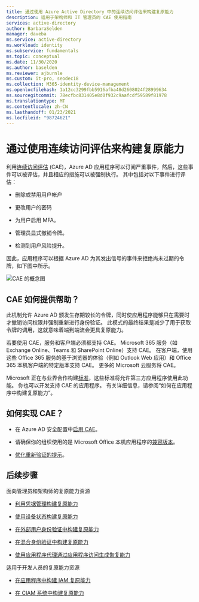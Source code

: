 ```yaml
---
title: 通过使用 Azure Active Directory 中的连续访问评估来构建复原能力
description: 适用于架构师和 IT 管理员的 CAE 使用指南
services: active-directory
author: BarbaraSelden
manager: daveba
ms.service: active-directory
ms.workload: identity
ms.subservice: fundamentals
ms.topic: conceptual
ms.date: 11/30/2020
ms.author: baselden
ms.reviewer: ajburnle
ms.custom: it-pro, seodec18
ms.collection: M365-identity-device-management
ms.openlocfilehash: 1a12cc3299fbb5916afba48d2608024f28999634
ms.sourcegitcommit: 78ecfbc831405e8d0f932c9aafcdf59589f81978
ms.translationtype: MT
ms.contentlocale: zh-CN
ms.lasthandoff: 01/23/2021
ms.locfileid: "98724621"
---
```

# <a name="build-resilience-by-using-continuous-access-evaluation"></a>通过使用连续访问评估来构建复原能力

利用[连续访问评估](../conditional-access/concept-continuous-access-evaluation.md) (CAE)，Azure AD 应用程序可以订阅严重事件，然后，这些事件可以被评估，并且相应的措施可以被强制执行。 其中包括对以下事件进行评估：

* 删除或禁用用户帐户

* 更改用户的密码

* 为用户启用 MFA。

* 管理员显式撤销令牌。

* 检测到用户风险提升。

因此，应用程序可以根据 Azure AD 为其发出信号的事件来拒绝尚未过期的令牌，如下图中所示。

![CAE 的概念图](./media/resilience-with-cae/admin-resilience-continuous-access-evaluation.png)

## <a name="how-does-cae-help"></a>CAE 如何提供帮助？

此机制允许 Azure AD 颁发生存期较长的令牌，同时使应用程序能够只在需要时才撤销访问权限并强制重新进行身份验证。 此模式的最终结果是减少了用于获取令牌的调用，这就意味着端到端流会更具复原能力。 

若要使用 CAE，服务和客户端必须都支持 CAE。 Microsoft 365 服务（如 Exchange Online、Teams 和 SharePoint Online）支持 CAE。 在客户端，使用这些 Office 365 服务的基于浏览器的体验（例如 Outlook Web 应用）和 Office 365 本机客户端的特定版本支持 CAE。 更多的 Microsoft 云服务将 CAE。

Microsoft 正在与业界合作构建[标准](https://openid.net/wg/sse/)，这些标准将允许第三方应用程序使用此功能。 你也可以开发支持 CAE 的应用程序。 有关详细信息，请参阅“如何在应用程序中构建复原能力”。

## <a name="how-do-i-implement-cae"></a>如何实现 CAE？

* 在 Azure AD 安全配置中[启用 CAE](../conditional-access/concept-continuous-access-evaluation.md)。

* 请确保你的组织使用的是 Microsoft Office 本机应用程序的[兼容版本](../conditional-access/concept-continuous-access-evaluation.md)。

* [优化重新验证的提示](../authentication/concepts-azure-multi-factor-authentication-prompts-session-lifetime.md)。

 
## <a name="next-steps"></a>后续步骤
面向管理员和架构师的复原能力资源
 
* [利用凭据管理构建复原能力](resilience-in-credentials.md)

* [使用设备状态构建复原能力](resilience-with-device-states.md)

* [在外部用户身份验证中构建复原能力](resilience-b2b-authentication.md)

* [在混合身份验证中构建复原能力](resilience-in-hybrid.md)

* [使用应用程序代理通过应用程序访问生成恢复能力](resilience-on-premises-access.md)

适用于开发人员的复原能力资源

* [在应用程序中构建 IAM 复原能力](resilience-app-development-overview.md)

* [在 CIAM 系统中构建复原能力](resilience-b2c.md)